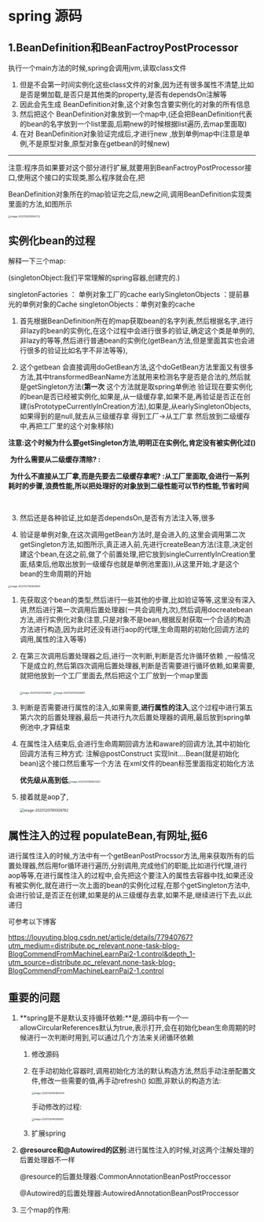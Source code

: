 # spring 源码

## 1.BeanDefinition和BeanFactroyPostProcessor

执行一个main方法的时候,spring会调用jvm,读取class文件

1. 但是不会第一时间实例化这些class文件的对象,因为还有很多属性不清楚,比如是否是懒加载,是否只是其他类的property,是否有dependsOn注解等
2. 因此会先生成  BeanDefinition对象,这个对象包含要实例化的对象的所有信息
3. 然后把这个 BeanDefinition对象放到一个map中,(还会把BeanDefinition代表的bean的名字放到一个list里面,后期new的时候根据list遍历,去map里面取)
4. 在对 BeanDefinition对象验证完成后,才进行new ,放到单例map中(注意是单例,不是原型对象,原型对象在getbean的时候new)



---

注意:程序员如果要对这个部分进行扩展,就要用到BeanFactroyPostProcessor接口,使用这个接口的实现类,那么程序就会在,把

BeanDefinition对象所在的map验证完之后,new之间,调用BeanDefinition实现类里面的方法,如图所示

<img src="/Users/wzw/Desktop/assets/image-20201126191654722.png" alt="image-20201126191654722" style="zoom:33%;" />

## 实例化bean的过程

解释一下三个map:

(singletonObject:我们平常理解的spring容器,创建完的.)

singletonFactories ： 单例对象工厂的cache
earlySingletonObjects ：提前暴光的单例对象的Cache
singletonObjects：单例对象的cache

1. 首先根据BeanDefinition所在的map获取bean的名字列表,然后根据名字,进行非lazy的bean的实例化,在这个过程中会进行很多的验证,确定这个类是单例的,非lazy的等等,然后进行普通bean的实例化(getBean方法,但是里面其实也会进行很多的验证比如名字不非法等等),

2. 这个getbean  会直接调用doGetBean方法,这个doGetBean方法里面又有很多方法,其中transformedBeanName方法就用来检测名字是否是合法的,然后就是getSingleton方法(**第一次**  这个方法就是取spring单例池 验证现在要实例化的bean是否已经被实例化,如果是,从一级缓存拿,如果不是,再验证是否正在创建(isPrototypeCurrentlyInCreation方法),如果是,从earlySingletonObjects,如果得到的是null,就去从三级缓存拿  得到工厂->从工厂拿  然后放到二级缓存中,再把工厂里的这个对象移除)

**注意:这个时候为什么要getSingleton方法,明明正在实例化,肯定没有被实例化过()**

​		**为什么需要从二级缓存清除?		:**

​		**为什么不直接从工厂拿,而是先要去二级缓存拿呢?   :从工厂里面取,会进行一系列耗时的步骤,浪费性能,所以把处理好的对象放到二级性能可以节约性能,节省时间**



​		

3. 然后还是各种验证,比如是否dependsOn,是否有方法注入等,很多

4. 验证是单例对象,在这次调用getBean方法时,是会进入的,这里会调用第二次getSingleton方法,如图所示,真正进入前,先进行createBean方法(注意,决定创建这个bean,在这之前,做了个前置处理,把它放到singleCurrentlyInCreation里面,结束后,他取出放到一级缓存也就是单例池里面)),从这里开始,才是这个 bean的生命周期的开始

<img src="/Users/wzw/Desktop/assets/image-20201127160830681.png" alt="image-20201127160830681" style="zoom:33%;" />

1. 先获取这个bean的类型,然后进行一些其他的步骤,比如验证等等,这里没有深入讲,然后进行第一次调用后置处理器(一共会调用九次),然后调用docreatebean方法,进行实例化对象(注意,只是对象不是bean,根据反射获取一个合适的构造方法进行构造,因为此时还没有进行aop的代理,生命周期的初始化回调方法的调用,属性的注入等等)

2. 在第三次调用后置处理器之后,进行一次判断,判断是否允许循环依赖 ,一般情况下是成立的,然后第四次调用后置处理器,判断是否需要进行循环依赖,如果需要,就把他放到一个工厂里面去,然后把这个工厂放到一个map里面

   <img src="/Users/wzw/Desktop/assets/image-20201129141248891.png" alt="image-20201129141248891" style="zoom:33%;" />

   <img src="/Users/wzw/Desktop/assets/image-20201129141248891.png" alt="image-20201129141248891" style="zoom:33%;" />

3. 判断是否需要进行属性的注入,如果需要,**进行属性的注入**,这个过程中进行第五第六次的后置处理器,最后一共进行九次后置处理器的调用,最后放到spring单例池中,才算结束

4. 在属性注入结束后,会进行生命周期回调方法和aware的回调方法,其中初始化回调方法有三种方式:
   注解@postConstruct
   实现Init....Bean(就是初始化bean)这个接口然后重写一个方法
   在xml文件的bean标签里面指定初始化方法

   **优先级从高到低**<img src="/Users/wzw/Desktop/assets/image-20201201180843367.png" alt="image-20201201180843367" style="zoom:33%;" />

5. 接着就是aop了,

   <img src="/Users/wzw/Desktop/assets/image-20201201181009782.png" alt="image-20201201181009782" style="zoom:50%;" />













## 属性注入的过程 populateBean,有网址,挺6

进行属性注入的时候,方法中有一个getBeanPostProcssor方法,用来获取所有的后置处理器,然后用for循环进行遍历,分别调用,完成他们的职能,比如进行代理,进行aop等等,在进行属性注入的过程中,会先把这个要注入的属性去容器中找,如果还没有被实例化,就在进行一次上面的bean的实例化过程,在那个getSingleton方法中,会进行验证,是否正在创建,如果是的从三级缓存去拿,如果不是,继续进行下去,以此递归

可参考以下博客

https://louyuting.blog.csdn.net/article/details/77940767?utm_medium=distribute.pc_relevant.none-task-blog-BlogCommendFromMachineLearnPai2-1.control&depth_1-utm_source=distribute.pc_relevant.none-task-blog-BlogCommendFromMachineLearnPai2-1.control

## 重要的问题

1. **spring是不是默认支持循环依赖:**是,源码中有一个一allowCircularReferences默认为true,表示打开,会在初始化bean生命周期的时候进行一次判断时用到,可以通过几个方法来关闭循环依赖

   1. 修改源码

   2. 在手动初始化容器时,调用初始化方法的默认构造方法,然后手动注册配置文件,修改一些需要的值,再手动refresh()
      如图,非默认的构造方法:

      <img src="/Users/wzw/Desktop/assets/image-20201128145850044.png" alt="image-20201128145850044" style="zoom:33%;" />

      手动修改的过程:

      <img src="/Users/wzw/Desktop/assets/image-20201128145956891.png" alt="image-20201128145956891" style="zoom:33%;" />

   3. 扩展spring

2. **@resource和@Autowired的区别**:进行属性注入的时候,对这两个注解处理的后置处理器不一样

   @resource的后置处理器:CommonAnnotationBeanPostProccessor

   @Autowired的后置处理器:AutowiredAnnotationBeanPostProccessor

3. 三个map的作用:
   

